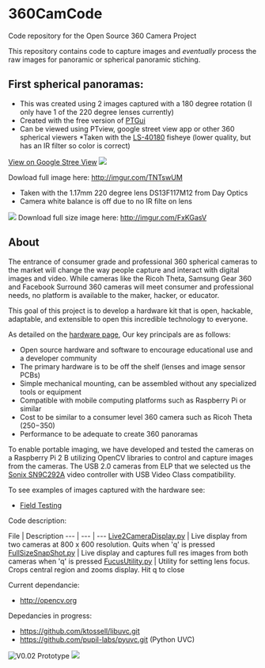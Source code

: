 # 360CamCode
Code repository for the Open Source 360 Camera Project

This repository contains code to capture images and _eventually_ process the raw images for panoramic or spherical panoramic stiching. 

## First spherical panoramas:
* This was created using 2 images captured with a 180 degree rotation (I only have 1 of the 220 degree lenses currently)
* Created with the free version of [PTGui](https://www.ptgui.com)
* Can be viewed using PTview, google street view app or other 360 spherical viewers
*Taken with the [LS-40180](http://www.uctronics.com/ls-40180-fish-eye-lens-105mm-focal-length-for-raspberry-pi-camera-board-p-2074l.html) fisheye (lower quality, but has an IR filter so color is correct)

[View on Google Stree View](https://www.google.com/maps/@43.8062169,-70.2512689,3a,90y,332.7h,82.47t/data=!3m7!1e1!3m5!1s-5MO35BMW5HE%2FVyUo9E1VHvI%2FAAAAAAAAHNw%2FE2HV6cnC8mYH1FQPFqYaJbeJtALE0PSlgCLIB!2e4!3e12!7i2172!8i1086)
![](http://i.imgur.com/TNTswUM.jpg)



Dowload full image here: http://imgur.com/TNTswUM

* Taken with the 1.17mm 220 degree lens DS13F117M12 from Day Optics
* Camera white balance is off due to no IR filte on lens

![](http://i.imgur.com/FxKGasV.jpg)
Download full size image here: http://imgur.com/FxKGasV

## About
The entrance of consumer grade and professional 360 spherical cameras to the market will change the way people capture and interact with digital images and video.  While cameras like the Ricoh Theta, Samsung Gear 360 and Facebook Surround 360 cameras will meet consumer and professional needs, no platform is available to the maker, hacker, or educator.  

This goal of this project is to develop a hardware kit that is open, hackable, adaptable, and extensible to open this incredible technology to everyone. 

As detailed on the [hardware page](https://github.com/Open360cam/360CamHardware/blob/gh-pages/README.md),
Our key principals are as follows:
* Open source hardware and software to encourage educational use and a developer community
* The primary hardware is to be off the shelf (lenses and image sensor PCBs)
* Simple mechanical mounting, can be assembled without any specialized tools or equipment
* Compatible with mobile computing platforms such as Raspberry Pi or similar
* Cost to be similar to a consumer level 360 camera such as Ricoh Theta ($250-$350)
* Performance to be adequate to create 360 panoramas 

To enable portable imaging, we have developed and tested the cameras on a Raspberry Pi 2 B utilizing OpenCV libraries to control and capture images from the cameras. The USB 2.0 cameras from ELP that we selected us the [Sonix SN9C292A](http://www.sonix.com.tw/article-en-995-7860) video controller with USB Video Class compatibility. 

To see examples of images captured with the hardware see: 
* [Field Testing](https://github.com/Open360cam/360CamHardware/wiki/Field-Testing)

Code description:

File | Description 
--- | --- | ---
[Live2CameraDisplay.py](https://github.com/Open360cam/360CamCode/blob/master/Live2CameraDisplay.py) | Live display from two cameras at 800 x 600 resolution. Quits when 'q' is pressed
[FullSizeSnapShot.py](https://github.com/Open360cam/360CamCode/blob/master/FullSizeSnapShot.py) | Live display and captures full res images from both cameras when 'q' is pressed
[FucusUtility.py](https://github.com/Open360cam/360CamCode/blob/master/FocusUtility.py) | Utility for setting lens focus. Crops central region and zooms display. Hit q to close

Current dependancie:

* http://opencv.org
 
Depedancies in progress:
* https://github.com/ktossell/libuvc.git
* https://github.com/pupil-labs/pyuvc.git  (Python UVC)

![V0.02 Prototype](http://i.imgur.com/UVtXb0tm.jpg?1)
![](http://i.imgur.com/9lv8rzXm.jpg)

